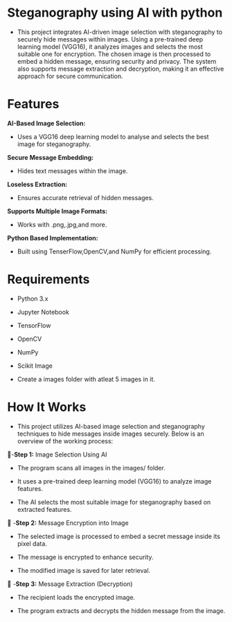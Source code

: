 # Steganography using AI with python
* This project integrates AI-driven image selection with steganography to securely hide messages within images. Using a pre-trained deep learning model (VGG16), it analyzes images and selects the most suitable one for encryption. The chosen image is then processed to embed a hidden message, ensuring security and privacy. The system also supports message extraction and decryption, making it an effective approach for secure communication.
# Features

**AI-Based Image Selection:**
* Uses a VGG16 deep learning model to analyse and selects the best image for steganography.

**Secure Message Embedding:**
* Hides text messages within the image.

**Loseless Extraction:**
* Ensures accurate retrieval of hidden messages.

**Supports Multiple Image Formats:**
* Works with .png,.jpg,and more.

**Python Based Implementation:**
* Built using TenserFlow,OpenCV,and NumPy for efficient processing.

# Requirements
- Python 3.x

- Jupyter Notebook

- TensorFlow

- OpenCV

- NumPy 

- Scikit Image

- Create a images folder with atleat 5 images in it.

 # How It Works

* This project utilizes AI-based image selection and steganography techniques to hide messages inside images securely. Below is an overview of the working process:

🔹-**Step 1:** Image Selection Using AI

* The program scans all images in the images/ folder.

* It uses a pre-trained deep learning model (VGG16) to analyze image features.

* The AI selects the most suitable image for steganography based on extracted features.


🔹 -**Step 2:** Message Encryption into Image

* The selected image is processed to embed a secret message inside its pixel data.

* The message is encrypted to enhance security.

* The modified image is saved for later retrieval.


🔹 -**Step 3:** Message Extraction (Decryption)

* The recipient loads the encrypted image.

* The program extracts and decrypts the hidden message from the image.





  

